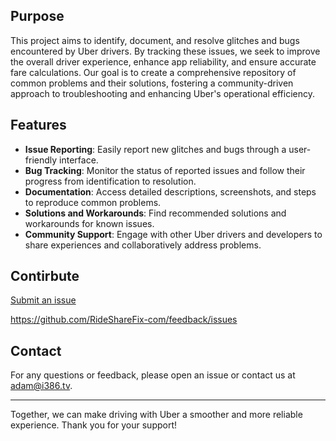 

## Purpose

This project aims to identify, document, and resolve glitches and bugs encountered by Uber drivers. By tracking these issues, we seek to improve the overall driver experience, enhance app reliability, and ensure accurate fare calculations. Our goal is to create a comprehensive repository of common problems and their solutions, fostering a community-driven approach to troubleshooting and enhancing Uber's operational efficiency.

## Features

- **Issue Reporting**: Easily report new glitches and bugs through a user-friendly interface.
- **Bug Tracking**: Monitor the status of reported issues and follow their progress from identification to resolution.
- **Documentation**: Access detailed descriptions, screenshots, and steps to reproduce common problems.
- **Solutions and Workarounds**: Find recommended solutions and workarounds for known issues.
- **Community Support**: Engage with other Uber drivers and developers to share experiences and collaboratively address problems.

## Contirbute

[Submit an issue](https://github.com/RideShareFix-com/feedback/issues)

https://github.com/RideShareFix-com/feedback/issues

## Contact

For any questions or feedback, please open an issue or contact us at adam@i386.tv.

---

Together, we can make driving with Uber a smoother and more reliable experience. Thank you for your support!
